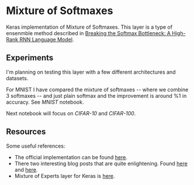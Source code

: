 # Mixture of Softmaxes

Keras implementation of Mixture of Softmaxes. This layer is a type of ensenmble method described in
[Breaking the Softmax Bottleneck: A High-Rank RNN Language Model](https://arxiv.org/abs/1711.03953).

## Experiments

I'm planning on testing this layer with a few different architectures and datasets.

For MNIST I have compared the mixture of softmaxes -- where we combine 3 softmaxes -- and just plain softmax and the improvement is around %1 in accuracy. See *MNIST* notebook.

Next notebook will focus on *CIFAR-10* and *CIFAR-100*.

## Resources

Some useful references:

- The official implementation can be found [here](https://github.com/zihangdai/mos).
- There two interesting blog posts that are quite enlightening. Found [here](http://smerity.com/articles/2017/mixture_of_softmaxes.html) and [here](https://severelytheoretical.wordpress.com/2018/06/08/the-softmax-bottleneck-is-a-special-case-of-a-more-general-phenomenon/).
- Mixture of Experts layer for Keras is [here](https://github.com/eminorhan/mixture-of-experts).

 
